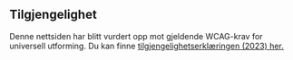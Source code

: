 ## Tilgjengelighet

Denne nettsiden har blitt vurdert opp mot gjeldende WCAG-krav for universell utforming. Du kan finne <ins>[tilgjengelighetserklæringen (2023) her](https://uustatus.no/nb/erklaringer/publisert/52679a09-4af7-486f-87b5-49986439711a).
